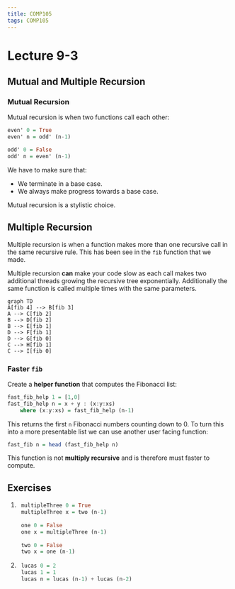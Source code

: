 ```yaml
---
title: COMP105
tags: COMP105
---
```


# Lecture 9-3
## Mutual and Multiple Recursion
### Mutual Recursion
Mutual recursion is when two functions call each other:

```haskell
even' 0 = True
even' n = odd' (n-1)

odd' 0 = False
odd' n = even' (n-1)
```

We have to make sure that:

* We terminate in a base case.
* We always make progress towards a base case.

Mutual recursion is a stylistic choice.

## Multiple Recursion
Multiple recursion is when a function makes more than one recursive call in the same recursive rule. This has been see in the `fib` function that we made. 

Multiple recursion **can** make your code slow as each call makes two additional threads growing the recursive tree exponentially. Additionally the same function is called multiple times with the same parameters.

```mermaid
graph TD
A[fib 4] --> B[fib 3]
A --> C[fib 2]
B --> D[fib 2]
B --> E[fib 1]
D --> F[fib 1]
D --> G[fib 0]
C --> H[fib 1]
C --> I[fib 0]
```

### Faster `fib`
Create a **helper function** that computes the Fibonacci list:

```haskell
fast_fib_help 1 = [1,0]
fast_fib_help n = x + y : (x:y:xs)
	where (x:y:xs) = fast_fib_help (n-1)
```

This returns the first `n` Fibonacci numbers counting down to 0. To turn this into a more presentable list we can use another user facing function:

```haskell
fast_fib n = head (fast_fib_help n)
```

This function is not **multiply recursive** and is therefore must faster to compute.

## Exercises
1. ```haskell
	multipleThree 0 = True
	multipleThree x = two (n-1)
	
	one 0 = False
	one x = multipleThree (n-1)
	
	two 0 = False
	two x = one (n-1)
	```

1. ```haskell
	lucas 0 = 2
	lucas 1 = 1
	lucas n = lucas (n-1) + lucas (n-2)
	```